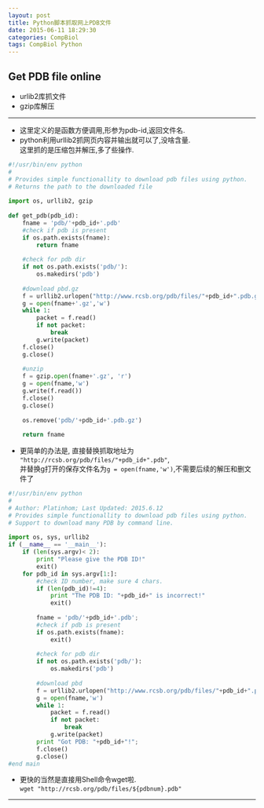 ```yaml
---
layout: post
title: Python脚本抓取网上PDB文件
date: 2015-06-11 18:29:30
categories: CompBiol
tags: CompBiol Python
---
```

## Get PDB file online

- urlib2库抓文件
- gzip库解压

---

- 这里定义的是函数方便调用,形参为pdb-id,返回文件名.
- python利用urllib2抓网页内容并输出就可以了,没啥含量.  
这里抓的是压缩包并解压,多了些操作.  

~~~~ python
#!/usr/bin/env python
#
# Provides simple functionallity to download pdb files using python.
# Returns the path to the downloaded file
 
import os, urllib2, gzip
 
def get_pdb(pdb_id):
    fname = 'pdb/'+pdb_id+'.pdb'
    #check if pdb is present
    if os.path.exists(fname):
        return fname
 
    #check for pdb dir
    if not os.path.exists('pdb/'):
		os.makedirs('pdb')   
 
    #download pbd.gz
    f = urllib2.urlopen("http://www.rcsb.org/pdb/files/"+pdb_id+".pdb.gz")
    g = open(fname+'.gz','w')
    while 1:
        packet = f.read()
        if not packet:
            break
        g.write(packet)
    f.close()
    g.close()
 
    #unzip
    f = gzip.open(fname+'.gz', 'r')
    g = open(fname,'w')
    g.write(f.read())
    f.close()
    g.close()
 
    os.remove('pdb/'+pdb_id+'.pdb.gz')
 
    return fname
~~~~

- 更简单的办法是, 直接替换抓取地址为  
`"http://rcsb.org/pdb/files/"+pdb_id+".pdb"`,  
并替换g打开的保存文件名为`g = open(fname,'w')`,不需要后续的解压和删文件了

~~~~ python
#!/usr/bin/env python
#
# Author: Platinhom; Last Updated: 2015.6.12
# Provides simple functionallity to download pdb files using python.
# Support to download many PDB by command line.
 
import os, sys, urllib2
if (__name__ == '__main__'):
	if (len(sys.argv)< 2):
		print "Please give the PDB ID!"
		exit()
	for pdb_id in sys.argv[1:]:
		#check ID number, make sure 4 chars.
		if (len(pdb_id)!=4):
			print "The PDB ID: "+pdb_id+" is incorrect!"
			exit()
			
		fname = 'pdb/'+pdb_id+'.pdb';
		#check if pdb is present
		if os.path.exists(fname):
			exit()
	 
		#check for pdb dir
		if not os.path.exists('pdb/'):
			os.makedirs('pdb')   
	 
		#download pbd
		f = urllib2.urlopen("http://www.rcsb.org/pdb/files/"+pdb_id+".pdb")
		g = open(fname,'w')
		while 1:
			packet = f.read()
			if not packet:
				break
			g.write(packet)
		print "Got PDB: "+pdb_id+"!";
		f.close()
		g.close()
#end main
~~~~

- 更快的当然是直接用Shell命令wget啦.  
`wget "http://rcsb.org/pdb/files/${pdbnum}.pdb"`

---
